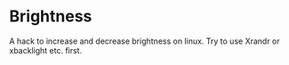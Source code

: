 # Brightness
A hack to increase and decrease brightness on linux. Try to use Xrandr or xbacklight etc. first.
